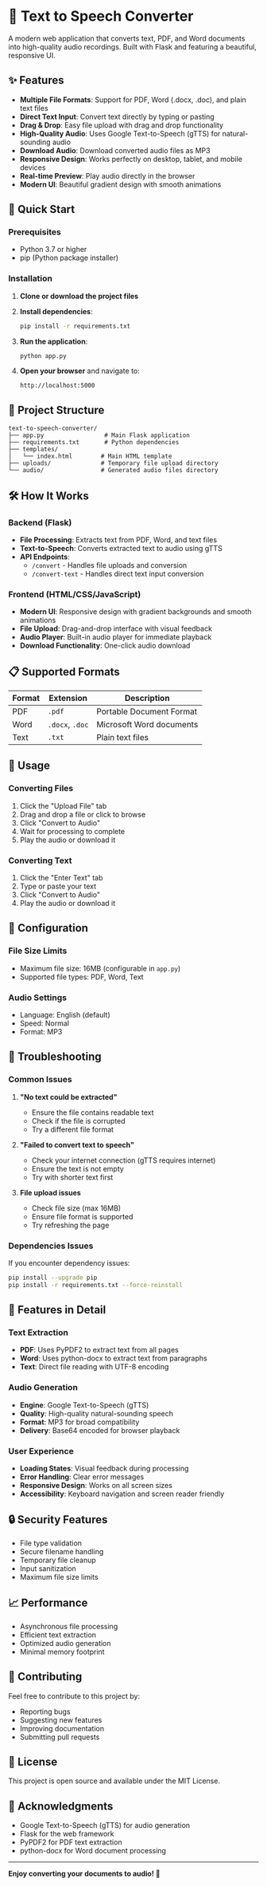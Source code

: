 # 🎵 Text to Speech Converter

A modern web application that converts text, PDF, and Word documents into high-quality audio recordings. Built with Flask and featuring a beautiful, responsive UI.

## ✨ Features

- **Multiple File Formats**: Support for PDF, Word (.docx, .doc), and plain text files
- **Direct Text Input**: Convert text directly by typing or pasting
- **Drag & Drop**: Easy file upload with drag and drop functionality
- **High-Quality Audio**: Uses Google Text-to-Speech (gTTS) for natural-sounding audio
- **Download Audio**: Download converted audio files as MP3
- **Responsive Design**: Works perfectly on desktop, tablet, and mobile devices
- **Real-time Preview**: Play audio directly in the browser
- **Modern UI**: Beautiful gradient design with smooth animations

## 🚀 Quick Start

### Prerequisites

- Python 3.7 or higher
- pip (Python package installer)

### Installation

1. **Clone or download the project files**

2. **Install dependencies**:
   ```bash
   pip install -r requirements.txt
   ```

3. **Run the application**:
   ```bash
   python app.py
   ```

4. **Open your browser** and navigate to:
   ```
   http://localhost:5000
   ```

## 📁 Project Structure

```
text-to-speech-converter/
├── app.py                 # Main Flask application
├── requirements.txt       # Python dependencies
├── templates/
│   └── index.html        # Main HTML template
├── uploads/              # Temporary file upload directory
└── audio/                # Generated audio files directory
```

## 🛠️ How It Works

### Backend (Flask)
- **File Processing**: Extracts text from PDF, Word, and text files
- **Text-to-Speech**: Converts extracted text to audio using gTTS
- **API Endpoints**: 
  - `/convert` - Handles file uploads and conversion
  - `/convert-text` - Handles direct text input conversion

### Frontend (HTML/CSS/JavaScript)
- **Modern UI**: Responsive design with gradient backgrounds and smooth animations
- **File Upload**: Drag-and-drop interface with visual feedback
- **Audio Player**: Built-in audio player for immediate playback
- **Download Functionality**: One-click audio download

## 📋 Supported Formats

| Format | Extension | Description |
|--------|-----------|-------------|
| PDF | `.pdf` | Portable Document Format |
| Word | `.docx`, `.doc` | Microsoft Word documents |
| Text | `.txt` | Plain text files |

## 🎯 Usage

### Converting Files
1. Click the "Upload File" tab
2. Drag and drop a file or click to browse
3. Click "Convert to Audio"
4. Wait for processing to complete
5. Play the audio or download it

### Converting Text
1. Click the "Enter Text" tab
2. Type or paste your text
3. Click "Convert to Audio"
4. Play the audio or download it

## 🔧 Configuration

### File Size Limits
- Maximum file size: 16MB (configurable in `app.py`)
- Supported file types: PDF, Word, Text

### Audio Settings
- Language: English (default)
- Speed: Normal
- Format: MP3

## 🐛 Troubleshooting

### Common Issues

1. **"No text could be extracted"**
   - Ensure the file contains readable text
   - Check if the file is corrupted
   - Try a different file format

2. **"Failed to convert text to speech"**
   - Check your internet connection (gTTS requires internet)
   - Ensure the text is not empty
   - Try with shorter text first

3. **File upload issues**
   - Check file size (max 16MB)
   - Ensure file format is supported
   - Try refreshing the page

### Dependencies Issues
If you encounter dependency issues:
```bash
pip install --upgrade pip
pip install -r requirements.txt --force-reinstall
```

## 🌟 Features in Detail

### Text Extraction
- **PDF**: Uses PyPDF2 to extract text from all pages
- **Word**: Uses python-docx to extract text from paragraphs
- **Text**: Direct file reading with UTF-8 encoding

### Audio Generation
- **Engine**: Google Text-to-Speech (gTTS)
- **Quality**: High-quality natural-sounding speech
- **Format**: MP3 for broad compatibility
- **Delivery**: Base64 encoded for browser playback

### User Experience
- **Loading States**: Visual feedback during processing
- **Error Handling**: Clear error messages
- **Responsive Design**: Works on all screen sizes
- **Accessibility**: Keyboard navigation and screen reader friendly

## 🔒 Security Features

- File type validation
- Secure filename handling
- Temporary file cleanup
- Input sanitization
- Maximum file size limits

## 📈 Performance

- Asynchronous file processing
- Efficient text extraction
- Optimized audio generation
- Minimal memory footprint

## 🤝 Contributing

Feel free to contribute to this project by:
- Reporting bugs
- Suggesting new features
- Improving documentation
- Submitting pull requests

## 📄 License

This project is open source and available under the MIT License.

## 🙏 Acknowledgments

- Google Text-to-Speech (gTTS) for audio generation
- Flask for the web framework
- PyPDF2 for PDF text extraction
- python-docx for Word document processing

---

**Enjoy converting your documents to audio! 🎵**